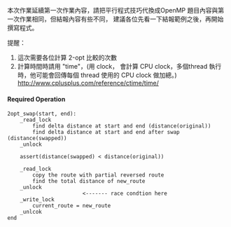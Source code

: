 本次作業延續第一次作業內容，請把平行程式技巧代換成OpenMP
題目內容與第一次作業相同，但結報內容有些不同，
建議各位先看一下結報範例之後，再開始撰寫程式。

提醒：
1. 這次需要各位計算 2-opt 比較的次數
2. 計算時間時請用 "time"，(用 clock， 會計算 CPU clock，多個thread 執行時，他可能會回傳每個 thread 使用的 CPU clock 做加總。)
http://www.cplusplus.com/reference/ctime/time/


#### Required Operation

```
2opt_swap(start, end):
    _read_lock
        find delta distance at start and end (distance(original))
        find delta distance at start and end after swap (distance(swapped))
    _unlock

    assert(distance(swapped) < distance(original))
    
    _read_lock
        copy the route with partial reversed route
        find the total distance of new_route
    _unlock
                        <------- race condtion here
    _write_lock
        current_route = new_route
    _unlcok
end
```